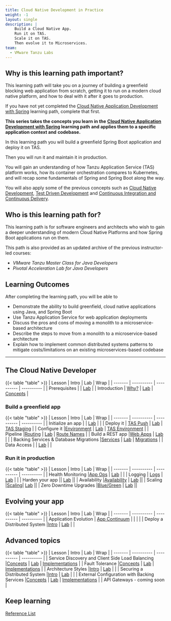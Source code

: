 ```yaml
---
title: Cloud Native Development in Practice
weight: -1
layout: single
description: |
    Build a Cloud Native App.
    Run it on TAS.
    Scale it on TAS.
    Then evolve it to Microservices.
team:
  - VMware Tanzu Labs
---
```


## Why is this learning path important?

This learning path will take you on a journey of building a
greenfield blocking web application from scratch,
getting it to run on a modern cloud native platform,
and how to deal with it after it goes to production.

If you have not yet completed the
[Cloud Native Application Development with Spring](../cloud-native-development/) learning path,
complete that first.

**This series takes the concepts you learn in the**
**[Cloud Native Application Development with Spring](../cloud-native-development/) learning path**
**and applies them to a specific application context and**
**codebase.**

In this learning path you will build a greenfield Spring Boot
application and deploy it on TAS.

Then you will run it and maintain it in production.

You will gain an understanding of how Tanzu Application Service (TAS)
platform works,
how its container orchestration compares to Kubernetes,
and will recap some fundamentals of Spring and Spring Boot along the
way.

You will also apply some of the previous concepts such as
[Cloud Native Development](../cloud-native-development/),
[Test Driven Development](../application-development/test-driven-development/)
and
[Continuous Integration and Continuous Delivery](../../guides/ci-cd/ci-cd-what-is/).

## Who is this learning path for?

This learning path is for software engineers and architects who wish to
gain a deeper understanding of modern Cloud Native Platforms and how
Spring Boot applications run on them.

This path is also provided as an updated archive of the
previous instructor-led courses:

- *VMware Tanzu Master Class for Java Developers*
- *Pivotal Acceleration Lab for Java Developers*

## Learning Outcomes

After completing the learning path, you will be able to
-   Demonstrate the ability to build greenfield, cloud native
    applications using Java, and Spring Boot
-   Use Tanzu Application Service for web application deployments
-   Discuss the pros and cons of moving a monolith to a
    microservice-based architecture
-   Describe the steps to move from a monolith to a microservice-based
    architecture
-   Explain how to implement common distributed systems patterns to
    mitigate costs/limitations on an existing microservices-based
    codebase

----

## The Cloud Native Developer

{{< table "table" >}}
| Lesson | Intro | Lab | Wrap |
| ------- | ---------- | ---------- | ---------- |
| Prerequisites | | [Lab](./prereq/) |
| Introduction | [Why?](https://docs.google.com/presentation/d/16TP2QgOiYvU6ZcOJ1nhha2UlgETdR2AoO5mXiMCdsFE/present) | [Lab](./intro/) | [Concepts](https://docs.google.com/presentation/d/18XyFmx1SoHU03arGPNVNfplJDxEKSi6dXdl5U_Atylk/present#slide=id.ge9c23810de_0_0) |

### Build a greenfield app

{{< table "table" >}}
| Lesson | Intro | Lab | Wrap |
| ------- | ---------- | ---------- | ---------- |
| Initialize an app | | [Lab](./spring-boot-app-build/) | |
| Deploy it | [TAS Push](https://docs.google.com/presentation/d/1J5pgV7DvHMcdTzg_ndIXtS-NgIXF-nreTDefjHSOlyY/present#slide=id.gb53c81140d_0_61) | [Lab](./spring-boot-app-deploy/) | [TAS Staging](https://docs.google.com/presentation/d/1gWulATqi0WvV7SUEbAK3qVbNW80Y2pplsCD4NGy-fFE/present#slide=id.ge70b517444_0_0) |
| Configure it |[Environment](https://docs.google.com/presentation/d/1Sy5EvqCLPHSv1zJ8NyPyza4oAANn1qxYCeiyJclQgZ0/present#slide=id.ge9c860dbf9_0_0) | [Lab](./configure-app/) | [TAS Environment](https://docs.google.com/presentation/d/1s8bT9cpfMWXluYkCZHVUB9jKUmfG-ODzj2P1nZsBVaY/present#slide=id.ge9c860dc14_0_0) |
| Pipeline |[Routing](https://docs.google.com/presentation/d/1pAL1pL-KtQT4RUiAE4DdeFedzW-9U1V9Joq2hiukzho/present#slide=id.gb53c81140d_0_51) | [Lab](./pipelines/) | [Route Names](./route-naming/) |
| Build a REST app |[Web Apps](https://docs.google.com/presentation/d/17UWVwjWNjP3H0i8jCXybCyB7qC_N7gesq3vCj1aUsag/present#slide=id.gd58f40471a_2_0) | [Lab](./spring-mvc/) | |
| Backing Services & Database Migrations |[Services](https://docs.google.com/presentation/d/1I0PCgsBnsbz_EOfWSpNhcdb73xCd-Zj1g-h3IGe3ox4/present#slide=id.gae083b4822_0_215) | [Lab](./database-migrations/) | [Migrations](https://docs.google.com/presentation/d/15DO2A_raKVbPh7qGjXQ9Hi79NFwZdsImHu04jNlsC54/present#slide=id.gae083b4822_0_14) |
| Data Access | | [Lab](./jdbc-template/) | |

### Run it in production

{{< table "table" >}}
| Lesson | Intro | Lab | Wrap |
| ------- | ---------- | ---------- | ---------- |
| Health Monitoring |[App Ops](https://docs.google.com/presentation/d/142gpNZqTNHT3YcaOB3pJeXUM9Q8BrwULmoKwJ344RuM/present#slide=id.ge9cac6b3d8_0_0) | [Lab](./health-monitoring/) | |
| Logging | [Logs](https://docs.google.com/presentation/d/1XiqxrGlLZ-OccP7HX7DoLn39xvq86NhWbBvgTrAyGRw/present#slide=id.ge9cac6b442_0_0) | [Lab](./logs/) | |
| Harden your app || [Lab](./harden/) ||
| Availability |[Availability](https://docs.google.com/presentation/d/1FmUnMpbKKqnIH0y4CxDjB7Vzn7nY0hiGaWngYN6F1oU/present#slide=id.ge9cac6b40d_0_0) | [Lab](./availability/) ||
| Scaling |[Scaling](https://docs.google.com/presentation/d/1CAHQc2DPZHGGoS7cyYkzSchQgDQsd4UKg_olQs6LpUk/present#slide=id.ge9cac6b4b4_0_0)| [Lab](./scaling) ||
| Zero Downtime Upgrades |[Blue/Green](https://docs.google.com/presentation/d/1XeACqEoDSpII-nKpQhbE_6RbXGNCCFP-ivwIBmdXCyE/present#slide=id.ge9cac6b512_0_0) | [Lab](./rolling-upgrades/) ||

## Evolving your app

{{< table "table" >}}
| Lesson | Intro | Lab | Wrap |
| ------- | ---------- | ---------- | ---------- |
| Application Evolution | [App Continuum](https://courses.education.pivotal.io/appcontinuum) | | | |
| Deploy a Distributed System |[Intro](https://docs.google.com/presentation/d/1IFXGBBBHKGJcS9mEWHaPodUXYq9hVEjiUXPSv6MTWyg/present#slide=id.ge9cac6b4e4_0_0) | [Lab](./deploy-distributed-system/) | |

## Advanced topics

{{< table "table" >}}
| Lesson | Intro | Lab | Wrap |
| ------- | ---------- | ---------- | ---------- |
| Service Discovery and Client Side Load Balancing |[Concepts](https://docs.google.com/presentation/d/14P89lCFrS5Jcql1HA1lxrspMUGKnsc8R1VOQWcMUPLs/present#slide=id.ge9ceda5589_0_0) | [Lab](./service-discovery/) | [Implementations](https://docs.google.com/presentation/d/1DncxQ8_EXbhUO284pnojaC7Z_DYnGIQ5AaU8OulUrMM/present#slide=id.ge9ceda5589_0_0) |
| Fault Tolerance |[Concepts](https://docs.google.com/presentation/d/1rErojSPHhbDNnOnFKLvrchwLcF4_lhH_Jri2QWG_rTc/present#slide=id.ge9ceda5682_0_0) | [Lab](./fault-tolerance/) | [Implementations](https://docs.google.com/presentation/d/11jngtQWW23wmnwl_Bmt7DWpEaxIEZPLgCfcaMue9tY4/present#slide=id.ge9ceda5682_0_0) |
| Architecture Styles |[Intro](https://docs.google.com/presentation/d/1fq0pnLTkSSXg9WF0y0IVVeqSm3bYPWoaF7EVcEQscQY/present#slide=id.ge9ceda56f4_0_0) | [Lab](./arch-styles/) | |
| Securing a Distributed System |[Intro](https://docs.google.com/presentation/d/1arad8h_mRiX_NAbUC8hx7qeZAHeTKTU5y88yPbNYRqg/present#slide=id.ge9ceda571c_0_0) | [Lab](./security/) | |
| External Configuration with Backing Services |[Concepts](https://docs.google.com/presentation/d/1Bo4KkHS0830-qbZV5d_TmbBdnbWuHSotVHAuUEFD_8c/present#slide=id.ge9cf28d82d_0_0) | [Lab](./external-config-backing-service/) | [Implementations](https://docs.google.com/presentation/d/1W6slax9Hu0tbbHrqlAVI4IlOegAuK-Dqxow182Hh37M/present#slide=id.ge9cf28d82d_0_0) |
| API Gateways - coming soon |

## Keep learning

[Reference List](./references/)